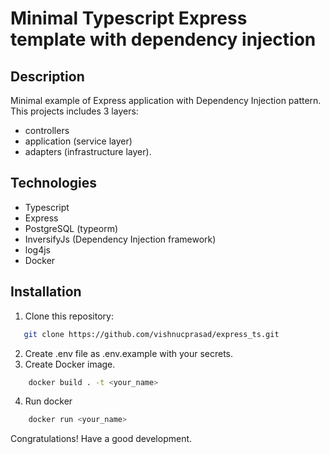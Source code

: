# Minimal Typescript Express template with dependency injection
## Description
Minimal example of Express application with Dependency Injection pattern.
This projects includes 3 layers:
- controllers
- application (service layer)
- adapters (infrastructure layer).
## Technologies
- Typescript
- Express
- PostgreSQL (typeorm)
- InversifyJs (Dependency Injection framework)
- log4js
- Docker
## Installation
1. Clone this repository:
```bash
   git clone https://github.com/vishnucprasad/express_ts.git
```
2. Create .env file as .env.example with your secrets.
3. Create Docker image.
```bash
    docker build . -t <your_name>
```
4. Run docker
```bash
    docker run <your_name>
```

Congratulations! 
Have a good development.